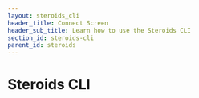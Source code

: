 ```yaml
---
layout: steroids_cli
header_title: Connect Screen
header_sub_title: Learn how to use the Steroids CLI
section_id: steroids-cli
parent_id: steroids
---
```


# Steroids CLI
